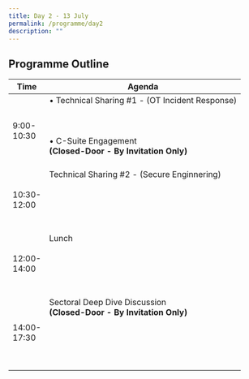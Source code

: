 ```yaml
---
title: Day 2 - 13 July
permalink: /programme/day2
description: ""
---
```

## Programme Outline

| Time | Agenda|
| ------- | ---------                                        |
| 9:00-<br> 10:30  | • Technical Sharing #1 - (OT Incident Response) <br><br><br><br>• C-Suite Engagement <br><b>(Closed-Door - By Invitation Only)<b> <br><br>|
| 10:30-<br> 12:00     | Technical Sharing #2 - (Secure Enginnering)     <br><br><br><br><br><br>|
| 12:00-<br>14:00    | Lunch <br><br><br><br><br><br>|
| 14:00-<br> 17:30     | Sectoral Deep Dive Discussion<br><b>(Closed-Door - By Invitation Only) <br><br><br><br><br><br>|
